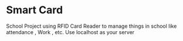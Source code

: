 
# Smart Card

School Project using RFID Card Reader to manage things in school like attendance , Work , etc. Use localhost as your server 

